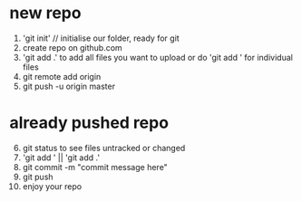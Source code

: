 # new repo

1. 'git init' // initialise our folder, ready for git
2. create repo on github.com
3. 'git add .' to add all files you want to upload or do 'git add <filename>' for individual files
4. git remote add origin <url from github>
5. git push -u origin master

# already pushed repo

6. git status to see files untracked or changed
7. 'git add <filename>' || 'git add .'
8. git commit -m "commit message here"
9. git push
10. enjoy your repo